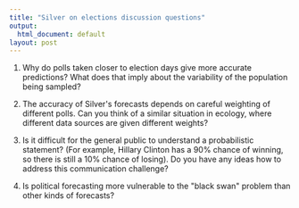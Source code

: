 ```yaml
---
title: "Silver on elections discussion questions"
output:
  html_document: default
layout: post
---
```


1. Why do polls taken closer to election days give more accurate predictions? 
What does that imply about the variability of the population being sampled?

2. The accuracy of Silver's forecasts depends on careful weighting of different polls.
Can you think of a similar situation in ecology, where different data sources are
given different weights?

3. Is it difficult for the general public to understand a probabilistic statement? 
(For example, Hillary Clinton has a 90% chance of winning, so there is still a 10% 
chance of losing). Do you have any ideas how to address this communication challenge?

4. Is political forecasting more vulnerable to the "black swan" problem than other
kinds of forecasts? 




